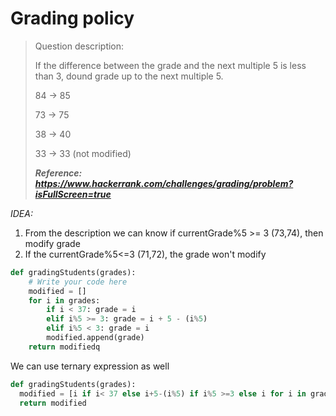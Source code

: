 # Grading policy 

> Question description: 
>
> If the difference between the grade and the next multiple 5 is less than 3, dound grade up to the next multiple 5. 
>
> 84 -> 85 
>
> 73 -> 75
>
> 38 -> 40
>
> 33 -> 33 (not modified)
>
> ***Reference: https://www.hackerrank.com/challenges/grading/problem?isFullScreen=true***

*IDEA:*

1. From the description we can know if currentGrade%5 >= 3 (73,74), then modify grade
2. If the currentGrade%5<=3 (71,72), the grade won't modify

``` python
def gradingStudents(grades):
    # Write your code here
    modified = []
    for i in grades:
        if i < 37: grade = i 
        elif i%5 >= 3: grade = i + 5 - (i%5)
        elif i%5 < 3: grade = i 
        modified.append(grade)
    return modifiedq
```

We can use ternary expression as well

```python
def gradingStudents(grades):
  modified = [i if i< 37 else i+5-(i%5) if i%5 >=3 else i for i in grades]
  return modified
```

